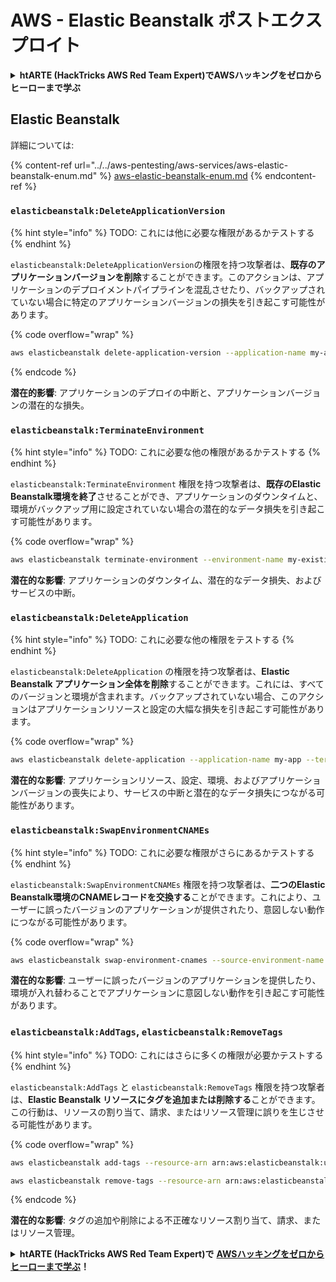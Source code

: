 # AWS - Elastic Beanstalk ポストエクスプロイト

<details>

<summary><strong>htARTE (HackTricks AWS Red Team Expert)でAWSハッキングをゼロからヒーローまで学ぶ</strong></summary>

HackTricksをサポートする他の方法:

* **HackTricksにあなたの会社を広告したい**、または**HackTricksをPDFでダウンロードしたい**場合は、[**サブスクリプションプラン**](https://github.com/sponsors/carlospolop)をチェックしてください！
* [**公式PEASS & HackTricksグッズ**](https://peass.creator-spring.com)を入手する
* [**The PEASS Family**](https://opensea.io/collection/the-peass-family)を発見し、独占的な[**NFTs**](https://opensea.io/collection/the-peass-family)のコレクションをチェックする
* 💬 [**Discordグループ**](https://discord.gg/hRep4RUj7f)に**参加する**か、[**テレグラムグループ**](https://t.me/peass)に参加するか、**Twitter** 🐦 [**@carlospolopm**](https://twitter.com/carlospolopm)を**フォローする**。
* [**HackTricks**](https://github.com/carlospolop/hacktricks)と[**HackTricks Cloud**](https://github.com/carlospolop/hacktricks-cloud)のgithubリポジトリにPRを提出して、あなたのハッキングのコツを**共有する**。

</details>

## Elastic Beanstalk

詳細については:

{% content-ref url="../../aws-pentesting/aws-services/aws-elastic-beanstalk-enum.md" %}
[aws-elastic-beanstalk-enum.md](../../aws-pentesting/aws-services/aws-elastic-beanstalk-enum.md)
{% endcontent-ref %}

### `elasticbeanstalk:DeleteApplicationVersion`

{% hint style="info" %}
TODO: これには他に必要な権限があるかテストする
{% endhint %}

`elasticbeanstalk:DeleteApplicationVersion`の権限を持つ攻撃者は、**既存のアプリケーションバージョンを削除**することができます。このアクションは、アプリケーションのデプロイメントパイプラインを混乱させたり、バックアップされていない場合に特定のアプリケーションバージョンの損失を引き起こす可能性があります。

{% code overflow="wrap" %}
```bash
aws elasticbeanstalk delete-application-version --application-name my-app --version-label my-version
```
{% endcode %}

**潜在的影響**: アプリケーションのデプロイの中断と、アプリケーションバージョンの潜在的な損失。

### `elasticbeanstalk:TerminateEnvironment`

{% hint style="info" %}
TODO: これに必要な他の権限があるかテストする
{% endhint %}

`elasticbeanstalk:TerminateEnvironment` 権限を持つ攻撃者は、**既存のElastic Beanstalk環境を終了**させることができ、アプリケーションのダウンタイムと、環境がバックアップ用に設定されていない場合の潜在的なデータ損失を引き起こす可能性があります。

{% code overflow="wrap" %}
```bash
aws elasticbeanstalk terminate-environment --environment-name my-existing-env
```
**潜在的な影響**: アプリケーションのダウンタイム、潜在的なデータ損失、およびサービスの中断。

### `elasticbeanstalk:DeleteApplication`

{% hint style="info" %}
TODO: これに必要な他の権限をテストする
{% endhint %}

`elasticbeanstalk:DeleteApplication` の権限を持つ攻撃者は、**Elastic Beanstalk アプリケーション全体を削除**することができます。これには、すべてのバージョンと環境が含まれます。バックアップされていない場合、このアクションはアプリケーションリソースと設定の大幅な損失を引き起こす可能性があります。

{% code overflow="wrap" %}
```bash
aws elasticbeanstalk delete-application --application-name my-app --terminate-env-by-force
```
**潜在的な影響**: アプリケーションリソース、設定、環境、およびアプリケーションバージョンの喪失により、サービスの中断と潜在的なデータ損失につながる可能性があります。

### `elasticbeanstalk:SwapEnvironmentCNAMEs`

{% hint style="info" %}
TODO: これに必要な権限がさらにあるかテストする
{% endhint %}

`elasticbeanstalk:SwapEnvironmentCNAMEs` 権限を持つ攻撃者は、**二つのElastic Beanstalk環境のCNAMEレコードを交換する**ことができます。これにより、ユーザーに誤ったバージョンのアプリケーションが提供されたり、意図しない動作につながる可能性があります。

{% code overflow="wrap" %}
```bash
aws elasticbeanstalk swap-environment-cnames --source-environment-name my-env-1 --destination-environment-name my-env-2
```
**潜在的な影響**: ユーザーに誤ったバージョンのアプリケーションを提供したり、環境が入れ替わることでアプリケーションに意図しない動作を引き起こす可能性があります。

### `elasticbeanstalk:AddTags`, `elasticbeanstalk:RemoveTags`

{% hint style="info" %}
TODO: これにはさらに多くの権限が必要かテストする
{% endhint %}

`elasticbeanstalk:AddTags` と `elasticbeanstalk:RemoveTags` 権限を持つ攻撃者は、**Elastic Beanstalk リソースにタグを追加または削除する**ことができます。この行動は、リソースの割り当て、請求、またはリソース管理に誤りを生じさせる可能性があります。

{% code overflow="wrap" %}
```bash
aws elasticbeanstalk add-tags --resource-arn arn:aws:elasticbeanstalk:us-west-2:123456789012:environment/my-app/my-env --tags Key=MaliciousTag,Value=1

aws elasticbeanstalk remove-tags --resource-arn arn:aws:elasticbeanstalk:us-west-2:123456789012:environment/my-app/my-env --tag-keys MaliciousTag
```
{% endcode %}

**潜在的な影響**: タグの追加や削除による不正確なリソース割り当て、請求、またはリソース管理。

<details>

<summary><strong>htARTE (HackTricks AWS Red Team Expert)で</strong> <a href="https://training.hacktricks.xyz/courses/arte"><strong>AWSハッキングをゼロからヒーローまで学ぶ</strong></a><strong>！</strong></summary>

HackTricksをサポートする他の方法:

* **HackTricksにあなたの会社を広告したい**、または**HackTricksをPDFでダウンロードしたい**場合は、[**サブスクリプションプラン**](https://github.com/sponsors/carlospolop)をチェックしてください！
* [**公式PEASS & HackTricksグッズ**](https://peass.creator-spring.com)を入手する
* [**The PEASS Family**](https://opensea.io/collection/the-peass-family)を発見し、独占的な[**NFTs**](https://opensea.io/collection/the-peass-family)のコレクションをチェックする
* 💬 [**Discordグループ**](https://discord.gg/hRep4RUj7f)や[**テレグラムグループ**](https://t.me/peass)に**参加する**、または**Twitter** 🐦 [**@carlospolopm**](https://twitter.com/carlospolopm)を**フォローする**。
* [**HackTricks**](https://github.com/carlospolop/hacktricks)と[**HackTricks Cloud**](https://github.com/carlospolop/hacktricks-cloud)のgithubリポジトリにPRを提出して、あなたのハッキングのコツを**共有する**。

</details>
